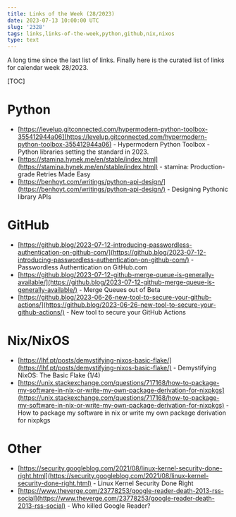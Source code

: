 ```yaml
---
title: Links of the Week (28/2023)
date: 2023-07-13 10:00:00 UTC
slug: '2328'
tags: links,links-of-the-week,python,github,nix,nixos
type: text
---
```


A long time since the last list of links. Finally here is the curated list of
links for calendar week 28/2023.

[TOC]

<!-- TEASER_END -->

# Python

* [https://levelup.gitconnected.com/hypermodern-python-toolbox-355412944a06](https://levelup.gitconnected.com/hypermodern-python-toolbox-355412944a06) - Hypermodern Python Toolbox - Python libraries setting the standard in 2023.
* [https://stamina.hynek.me/en/stable/index.html](https://stamina.hynek.me/en/stable/index.html) - stamina: Production-grade Retries Made Easy
* [https://benhoyt.com/writings/python-api-design/](https://benhoyt.com/writings/python-api-design/) - Designing Pythonic library APIs

# GitHub

* [https://github.blog/2023-07-12-introducing-passwordless-authentication-on-github-com/](https://github.blog/2023-07-12-introducing-passwordless-authentication-on-github-com/) - Passwordless Authentication on GitHub.com
* [https://github.blog/2023-07-12-github-merge-queue-is-generally-available/](https://github.blog/2023-07-12-github-merge-queue-is-generally-available/) - Merge Queues out of Beta
* [https://github.blog/2023-06-26-new-tool-to-secure-your-github-actions/](https://github.blog/2023-06-26-new-tool-to-secure-your-github-actions/) - New tool to secure your GitHub Actions

# Nix/NixOS

* [https://lhf.pt/posts/demystifying-nixos-basic-flake/](https://lhf.pt/posts/demystifying-nixos-basic-flake/) - Demystifying NixOS: The Basic Flake (1/4)
* [https://unix.stackexchange.com/questions/717168/how-to-package-my-software-in-nix-or-write-my-own-package-derivation-for-nixpkgs](https://unix.stackexchange.com/questions/717168/how-to-package-my-software-in-nix-or-write-my-own-package-derivation-for-nixpkgs) - How to package my software in nix or write my own package derivation for nixpkgs

# Other

* [https://security.googleblog.com/2021/08/linux-kernel-security-done-right.html](https://security.googleblog.com/2021/08/linux-kernel-security-done-right.html) - Linux Kernel Security Done Right
* [https://www.theverge.com/23778253/google-reader-death-2013-rss-social](https://www.theverge.com/23778253/google-reader-death-2013-rss-social) - Who killed Google Reader?
